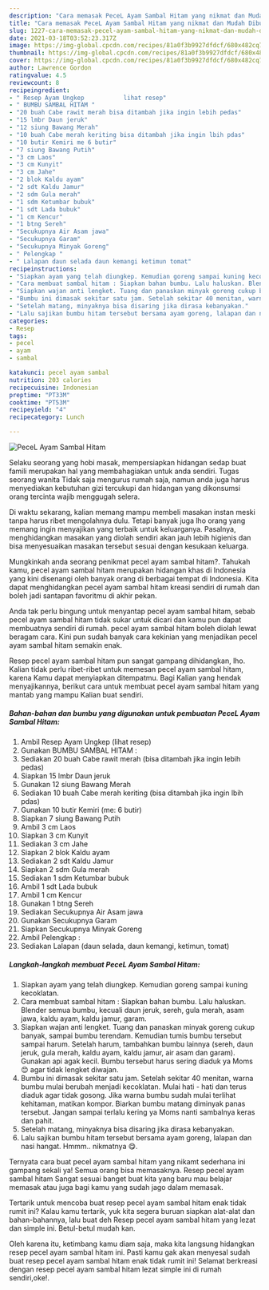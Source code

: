 ```yaml
---
description: "Cara memasak PeceL Ayam Sambal Hitam yang nikmat dan Mudah Dibuat"
title: "Cara memasak PeceL Ayam Sambal Hitam yang nikmat dan Mudah Dibuat"
slug: 1227-cara-memasak-pecel-ayam-sambal-hitam-yang-nikmat-dan-mudah-dibuat
date: 2021-03-18T03:52:23.317Z
image: https://img-global.cpcdn.com/recipes/81a0f3b9927dfdcf/680x482cq70/pecel-ayam-sambal-hitam-foto-resep-utama.jpg
thumbnail: https://img-global.cpcdn.com/recipes/81a0f3b9927dfdcf/680x482cq70/pecel-ayam-sambal-hitam-foto-resep-utama.jpg
cover: https://img-global.cpcdn.com/recipes/81a0f3b9927dfdcf/680x482cq70/pecel-ayam-sambal-hitam-foto-resep-utama.jpg
author: Lawrence Gordon
ratingvalue: 4.5
reviewcount: 8
recipeingredient:
- " Resep Ayam Ungkep           lihat resep"
- " BUMBU SAMBAL HITAM "
- "20 buah Cabe rawit merah bisa ditambah jika ingin lebih pedas"
- "15 lmbr Daun jeruk"
- "12 siung Bawang Merah"
- "10 buah Cabe merah keriting bisa ditambah jika ingin lbih pdas"
- "10 butir Kemiri me 6 butir"
- "7 siung Bawang Putih"
- "3 cm Laos"
- "3 cm Kunyit"
- "3 cm Jahe"
- "2 blok Kaldu ayam"
- "2 sdt Kaldu Jamur"
- "2 sdm Gula merah"
- "1 sdm Ketumbar bubuk"
- "1 sdt Lada bubuk"
- "1 cm Kencur"
- "1 btng Sereh"
- "Secukupnya Air Asam jawa"
- "Secukupnya Garam"
- "Secukupnya Minyak Goreng"
- " Pelengkap "
- " Lalapan daun selada daun kemangi ketimun tomat"
recipeinstructions:
- "Siapkan ayam yang telah diungkep. Kemudian goreng sampai kuning kecoklatan."
- "Cara membuat sambal hitam : Siapkan bahan bumbu. Lalu haluskan. Blender semua bumbu, kecuali daun jeruk, sereh, gula merah, asam jawa, kaldu ayam, kaldu jamur, garam."
- "Siapkan wajan anti lengket. Tuang dan panaskan minyak goreng cukup banyak, sampai bumbu terendam. Kemudian tumis bumbu tersebut sampai harum. Setelah harum, tambahkan bumbu lainnya (sereh, daun jeruk, gula merah, kaldu ayam, kaldu jamur, air asam dan garam). Gunakan api agak kecil. Bumbu tersebut harus sering diaduk ya Moms 😊 agar tidak lengket diwajan."
- "Bumbu ini dimasak sekitar satu jam. Setelah sekitar 40 menitan, warna bumbu mulai berubah menjadi kecoklatan. Mulai hati - hati dan terus diaduk agar tidak gosong. Jika warna bumbu sudah mulai terlihat kehitaman, matikan kompor. Biarkan bumbu matang diminyak panas tersebut. Jangan sampai terlalu kering ya Moms nanti sambalnya keras dan pahit."
- "Setelah matang, minyaknya bisa disaring jika dirasa kebanyakan."
- "Lalu sajikan bumbu hitam tersebut bersama ayam goreng, lalapan dan nasi hangat. Hmmm.. nikmatnya 😋."
categories:
- Resep
tags:
- pecel
- ayam
- sambal

katakunci: pecel ayam sambal 
nutrition: 203 calories
recipecuisine: Indonesian
preptime: "PT33M"
cooktime: "PT53M"
recipeyield: "4"
recipecategory: Lunch

---
```



![PeceL Ayam Sambal Hitam](https://img-global.cpcdn.com/recipes/81a0f3b9927dfdcf/680x482cq70/pecel-ayam-sambal-hitam-foto-resep-utama.jpg)

Selaku seorang yang hobi masak, mempersiapkan hidangan sedap buat famili merupakan hal yang membahagiakan untuk anda sendiri. Tugas seorang  wanita Tidak saja mengurus rumah saja, namun anda juga harus menyediakan kebutuhan gizi tercukupi dan hidangan yang dikonsumsi orang tercinta wajib menggugah selera.

Di waktu  sekarang, kalian memang mampu membeli masakan instan meski tanpa harus ribet mengolahnya dulu. Tetapi banyak juga lho orang yang memang ingin menyajikan yang terbaik untuk keluarganya. Pasalnya, menghidangkan masakan yang diolah sendiri akan jauh lebih higienis dan bisa menyesuaikan masakan tersebut sesuai dengan kesukaan keluarga. 



Mungkinkah anda seorang penikmat pecel ayam sambal hitam?. Tahukah kamu, pecel ayam sambal hitam merupakan hidangan khas di Indonesia yang kini disenangi oleh banyak orang di berbagai tempat di Indonesia. Kita dapat menghidangkan pecel ayam sambal hitam kreasi sendiri di rumah dan boleh jadi santapan favoritmu di akhir pekan.

Anda tak perlu bingung untuk menyantap pecel ayam sambal hitam, sebab pecel ayam sambal hitam tidak sukar untuk dicari dan kamu pun dapat membuatnya sendiri di rumah. pecel ayam sambal hitam boleh diolah lewat beragam cara. Kini pun sudah banyak cara kekinian yang menjadikan pecel ayam sambal hitam semakin enak.

Resep pecel ayam sambal hitam pun sangat gampang dihidangkan, lho. Kalian tidak perlu ribet-ribet untuk memesan pecel ayam sambal hitam, karena Kamu dapat menyiapkan ditempatmu. Bagi Kalian yang hendak menyajikannya, berikut cara untuk membuat pecel ayam sambal hitam yang mantab yang mampu Kalian buat sendiri.

<!--inarticleads1-->

##### Bahan-bahan dan bumbu yang digunakan untuk pembuatan PeceL Ayam Sambal Hitam:

1. Ambil  Resep Ayam Ungkep           (lihat resep)
1. Gunakan  BUMBU SAMBAL HITAM :
1. Sediakan 20 buah Cabe rawit merah (bisa ditambah jika ingin lebih pedas)
1. Siapkan 15 lmbr Daun jeruk
1. Gunakan 12 siung Bawang Merah
1. Sediakan 10 buah Cabe merah keriting (bisa ditambah jika ingin lbih pdas)
1. Gunakan 10 butir Kemiri (me: 6 butir)
1. Siapkan 7 siung Bawang Putih
1. Ambil 3 cm Laos
1. Siapkan 3 cm Kunyit
1. Sediakan 3 cm Jahe
1. Siapkan 2 blok Kaldu ayam
1. Sediakan 2 sdt Kaldu Jamur
1. Siapkan 2 sdm Gula merah
1. Sediakan 1 sdm Ketumbar bubuk
1. Ambil 1 sdt Lada bubuk
1. Ambil 1 cm Kencur
1. Gunakan 1 btng Sereh
1. Sediakan Secukupnya Air Asam jawa
1. Gunakan Secukupnya Garam
1. Siapkan Secukupnya Minyak Goreng
1. Ambil  Pelengkap :
1. Sediakan  Lalapan (daun selada, daun kemangi, ketimun, tomat)




<!--inarticleads2-->

##### Langkah-langkah membuat PeceL Ayam Sambal Hitam:

1. Siapkan ayam yang telah diungkep. Kemudian goreng sampai kuning kecoklatan.
1. Cara membuat sambal hitam : Siapkan bahan bumbu. Lalu haluskan. Blender semua bumbu, kecuali daun jeruk, sereh, gula merah, asam jawa, kaldu ayam, kaldu jamur, garam.
1. Siapkan wajan anti lengket. Tuang dan panaskan minyak goreng cukup banyak, sampai bumbu terendam. Kemudian tumis bumbu tersebut sampai harum. Setelah harum, tambahkan bumbu lainnya (sereh, daun jeruk, gula merah, kaldu ayam, kaldu jamur, air asam dan garam). Gunakan api agak kecil. Bumbu tersebut harus sering diaduk ya Moms 😊 agar tidak lengket diwajan.
1. Bumbu ini dimasak sekitar satu jam. Setelah sekitar 40 menitan, warna bumbu mulai berubah menjadi kecoklatan. Mulai hati - hati dan terus diaduk agar tidak gosong. Jika warna bumbu sudah mulai terlihat kehitaman, matikan kompor. Biarkan bumbu matang diminyak panas tersebut. Jangan sampai terlalu kering ya Moms nanti sambalnya keras dan pahit.
1. Setelah matang, minyaknya bisa disaring jika dirasa kebanyakan.
1. Lalu sajikan bumbu hitam tersebut bersama ayam goreng, lalapan dan nasi hangat. Hmmm.. nikmatnya 😋.




Ternyata cara buat pecel ayam sambal hitam yang nikamt sederhana ini gampang sekali ya! Semua orang bisa memasaknya. Resep pecel ayam sambal hitam Sangat sesuai banget buat kita yang baru mau belajar memasak atau juga bagi kamu yang sudah jago dalam memasak.

Tertarik untuk mencoba buat resep pecel ayam sambal hitam enak tidak rumit ini? Kalau kamu tertarik, yuk kita segera buruan siapkan alat-alat dan bahan-bahannya, lalu buat deh Resep pecel ayam sambal hitam yang lezat dan simple ini. Betul-betul mudah kan. 

Oleh karena itu, ketimbang kamu diam saja, maka kita langsung hidangkan resep pecel ayam sambal hitam ini. Pasti kamu gak akan menyesal sudah buat resep pecel ayam sambal hitam enak tidak rumit ini! Selamat berkreasi dengan resep pecel ayam sambal hitam lezat simple ini di rumah sendiri,oke!.

